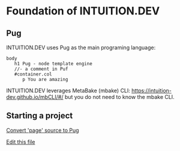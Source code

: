 # Foundation of INTUITION.DEV


## Pug

INTUITION.DEV uses Pug as the main programing language:
```pug
body
   h1 Pug - node template engine
   //- a comment in Puf
   #container.col
      p You are amazing
```

INTUITION.DEV leverages MetaBake (mbake) CLI: https://intuition-dev.github.io/mbCLI/#/
but you do not need to know the mbake CLI.


## Starting a project

[Convert 'page' source to Pug](http://pug.mbake.org)


[Edit this file](https://github.com/intuition-dev/IntuitionDocs/tree/master/docs)